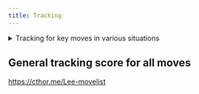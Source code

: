 ```yaml
---
title: Tracking
---
```


<details>
<summary markdown="0">Tracking for key moves in various situations</summary>
<!-- https://discordapp.com/channels/361852916203651074/459202763159633933/620015541033107466 -->

## Important results
- 444 is pretty useless (everyone knows that) except for after wr34, since all 3 hits will be blocked except he backdashes, but honestly you can use your + frames better. it trackes everything in this scenario.
- ff4 is good at catching people stepping/walking to the left a lot and can become very hard to step when delayed.
- ff3 has practically no tracking, but just like ff4 becomes hard to step when delayed.

After df1 (-1):
- 3 tracks very well only losing to swl.
- db3+4 has very bad tracking only beating ssr.
- f2 is a good tool to catch opponents who try to ssr/swr after df1. especially usefull at the wall when they cant ssl.
- db3 is good for catching stepper but not walkers. if you have to go low d3 will always hit.
- dont use f4 for ch f43 fishing. it will lose to everything except ssr and only when you do the extension. doing df1, 1, f4 is a better sequence.
- A lot of moves lose to swl here, your only good option is 12, d3, d4, ff4 or full homing to catch swl if you really want to press. df2 is a bit weird tracking wise, but sometimes is full homing to ssl/swl.

After 1 (+1) many moves get enhanced tracking:
- df1 is practically homing
- db3 is practically homing
- db3+4 has very good tracking only losing to swl
- df2 starts tracking ssl/swl
- f4 gains ssl/swl tracking making it better to fish for ch f43, good for conditioning people who want to step for df1, tho it is already homing in this scenario.
- f2 gains enhanced tracking only losing to swl. good at walls if you opponent wants to move.

After db3(+2) A lot of moves start whiffing so be cautious and observe your opponent:
- df2 is useless here. the pushback will make it always whiff.
- df1 for catching ssr/swr and df4 to catch ssl/swl here
- 3 is very bad here if you opponents like to step. it has no tracking at all. good for interuppting if they want to intterupt with a df1.
- db3 gains good tracking here only losing to swl, but the pushback from the previous one makes it risky to use. against backdashing opponents.
- db3+4 same tracking as db3, but wont whiff on a backdashing opponent.
- db4 doesnt fully track at +2- it becomes weak to ssl/swl here.

After wr34 (+3):
- df1 tracks as normal ssr/swr, but df4 now also catches ssr only losing to swr.
- 3 gains better tracking only losing to swl.
- db3 and db3+4 only lose to swl here.
- 4 is here a good option to catch ssl as a lot of moves are weak to it at these frames and 44 also catches ssr, only losing to swr.

After db3+4 (+4) a lot of moves becomes almost impossible to step:
- 3 is only beaten by a fast swl, meaning 3 into a confirm for 33 is possible to using the +1 frames to pressure. db3, df1 should be homing here again. or you can just use 3 and are +8.
- 44 has weird tracking here it sometimes is fully homing and sometimes only tracks ssl/swl.
- df4, 12, d3, d4, db4, f4 are fully tracking.
i would just recommend going over the stuff after important stuff
i think a lot is already known, but just did it anyways

## Full results

After df1 (-1):
- df1 tracks ssr/swr. loses to ssl/swl. catches bb.
- NOTE IF YOU DO 3 DF1 IN A ROW AND YOU OPPONENT BACKDASHES THE THIRD CAN WHIFF, ALLOWING HIM TO WHIFF PUNISH. DASH DF1 FOR TURTLING OPPONENTS
- df2 loses to everything (can sometimes randomly track ssl/ssr). loses to bb
- df4 tracks ssr. loses to ssl/swl/swr. catches bb
- 3 tracks ssl/ssr/swr. loses to swl. catches bb
- 3,4HMS same as 3
- 4 tracks ssl. loses to ssr/swr/swl. can lose to bb if at tip
- 44 tracks ssl/ssr/swr. loses to swl, ss\~db. catches swl+button. can lose to bb if at tip
- 444 tracks ssl/ssr/swr. loses to swl, ss\~db. catches swl+button. loses to bb (third hit will whiffs)
- 12 &12f tracks ssl/swl. loses to ssr/swr. catches bb. MS transition can evade highs
- d3 tracks ssl/ssr. loses to swl/swr. catches bb
- d4 tracks everything. loses to db. catches bb
- db3 tracks ssl/ssr. loses to swl/swr. catches bb
- db3+4 tracks ssr. loses to ssl/swl/swr. catches bb
- db4 tracks everything loses to db. catches bb
- f2 tracks ssr/swr. loses to ssl/swl. catches bb
- f4 always loses. catches bb. f43 tracks ssr. loses to ssl/swl/swr
- ff3 always loses. catches bb. very hard to step/walk when delayed
- ff4 tracks ssl/swl/ssr. loses to swr. catches bb. very hard to step/walk when delayed

After 1 (+1):
- df1 homing against most chars, catches bb
- df2 tracks ssl/swl. loses to ssr/swr/bb
- df4 tracks ssl/swl. loses to ssr/swr. catches bb
- 3 tracks ssl/ssr/swr. loses to swr. catches bb
- 3,4HMS same as 3. but tracks ssl a little better.
- 4 tracks ssl/swl. loses to ssr/swr. can be bb when jab at tip range
- 44 tracks ssl/swl/ssr. loses to swr. bb very hard. catches swr+button.
- 444 tracks everything. loses to ssr\~db, bb (third hit whiffs and is at least -15).
- 12& 12f track ssl/swl. loses to ssr/swr. ms transition can go under highs. bb not possible
- d3 tracks ssl/swl/ssr. loses to swr.
- d4 tracks everything. loses to db
- db3 tracks everything. loses to db, ss\~db
- db3+4 tracks ssl/ssr/swr. loses to swl, ss\~db
- db4 tracks everything. loses to db
- f2 track ssl/ssr/swr. loses to swl, ss\~b
- f4 tracks ssl/swl. loses to ssr/swr. f43 catches ssr, loses to swr
- ff3 always loses. catches bb. very hard to step/walk when delayed
- ff4 tracks ssl/swl. loses to ssr/swr. very hard to step/walk when delayed

After db3 (+2) a lot of moves whiff so be cautious:
- df1 whiffs when db3 spaced. and loses to b,b. Tracks swr/ ssr and loses to ssl
- df2 will always whiff, basically useless except for a hard read.
- df4 catches ssl/swl, reaches b,b on block. Weak to ssr/swr
- 3 loses to both ssl/swl and ssr/swr, catches bb
- 3,4 HMS same as 3
- 4 is steppable to both sides and whiffs on bb
- 44 tracks ssr/ swr and ssl. loses to ssr\~db and ssl\~db, swl and bb. catches ssl+button
- 444 same as 44, but also catches swl+ button but beaten by continuous swl
- 12 & 12f track ssl/swl. loses to ssl\~db, ssr\~db, swr. catches 1 bb but double bdc makes it whiff
- d3 tracks ssl/ssr, loses to swl, swr, bb
- d4 tracks everything, catches bb. only loses to db or instant ssl/ssr\~db.
- db3 tracks ssr/ssl/swr, catches bb. loses to ssr\~db/ssl\~db, swl.
- db3+4 tracks ssl/ssr/swr, catches bb. loses to ssr\~db/ssl\~db, swl.
- db4 tracks ssr/swr, catches bb. loses to ssl/swl
- f2 track ssr/ssl, catch bb. loses to swl/swr
- f4 loses to everything except bb. f43 catches ssl/ssr, loses to swl/swr. catches bb
- ff3 loses to everything except bb. very hard to step/walk when delayed
- ff4 tracks ssl/swl, can track ssr. loses to swr, bb, ss\~db. very hard to step/walk when delayed

After wr34 (+3) bb not possible for any option:
- df1 tracks ssr/swr. loses to ssl, ss\~b
- df2 loses to ssr/swr. sometimes randomly tracks ssl/swl. ss\~b
- df4 tracks ssl/swl/ssr. loses to swr, ss\~b
- 3 tracks ssl/ssr/swr. loses to swl, ss\~b
- 3,4 HMS same as 3
- 4 tracks ssl/swl. loses to ssr/swr, ssl\~b not possible
- 44 tracks ssl/swl/ssr. loses to swr, ssr\~db. ssr+button gets caught
- 444 tracks every direction. third hits whiffs when bb. only beaten by ssr\~db. ssr+button is caught
- 12 tracks ssl/swl. loses to ssr/swr
- d3 tracks ssl/swl/ssr. loses to swr
- d4 tracks everyhting. loses to db
- db3 tracks ssl/ssr/swr. loses to swl or ss\~db
- db3+4 tracks ssl/ssr/swr. loses to swl or ss\~db
- db4 tracks everything. loses to db
- f2 tracks ssr/swr. loses to ssl/swl
- f4 tracks ssl/swl. loses to ssr/swr. f43 catches ssr, but beaten by swr
- ff3 loses to everything. can become very hard to step when delayed
- ff4 tracks ssl/swl/ssr. loses to swr, ss\~db. gains a lot of tracking when delayed

After db3+4 (+4):
- df1 track ssr/swr. loses to ssl/swl.
- df2 tracks ssl/swl. loses to ssr/swr.
- df4 tracks everything. catches bb
- 3 is only beaten by a fast swl
- 3,4 HMS same as 3
- 4 tracks ssl/swl. loses to ssr/swr
- 44 tracks ssl/swl. sometimes also tracks ssr/swr, but also loses to it.
- 444 full tracking. backdash will make the third hit whiff and it can be punished
- 12& 12f gets full tracking, and cannot be bb.
- d3 full tracking
- d4 full tracking
- db3 full tracking
- db3+4    tracks ssr/swr. loses to ssl/swl
- db4 full tracking
- f2 track ssr/swr. loses to ssl/swl
- f4 full tracking
- ff3 no tracking. very hard to step/walk when delayed
- ff4 tracks ssl/swl. loses to ssr/swr. very hard to step/walk when delayed
</details>

## General tracking score for all moves
<https://cthor.me/Lee-movelist>
